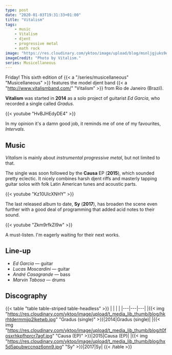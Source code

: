 ```yaml
---
type: post
date: "2020-01-03T19:31:33+01:00"
title: "Vitalism"
tags:
    - music
    - Vitalism
    - djent
    - progressive metal
    - math rock
image: "https://res.cloudinary.com/yktoo/image/upload/blog/msnljgjuks9ei6ctnk2k.jpg"
imageCredit: "Photo by Vitalism."
series: Musicellaneous
---
```


Friday! This sixth edition of {{< a "/series/musicellaneous" "Musicellaneous" >}} features the model djent band {{< a "http://www.vitalismband.com/" "Vitalism" >}} from Rio de Janeiro (Brazil).

**Vitalism** was started in **2014** as a solo project of guitarist *Ed Garcia*, who recorded a single called *Gradus*.

<!--more-->

{{< youtube "HvBJHEdyDE4" >}}

In my opinion it's a damn good job, it reminds me of one of my favourites, *Intervals*.

## Music

*Vitalism* is mainly about *instrumental progressive metal*, but not limited to that.

The single was soon followed by the **Causa** EP (**2015**), which sounded pretty eclectic. It nicely combines harsh djent riffs and masterly tapping guitar solos with folk Latin American tunes and acoustic parts.

{{< youtube "Kz10UlcXNHY" >}}

The last released album to date, **Sy** (**2017**), has broaden the scene even further with a good deal of programming that added acid notes to their sound.

{{< youtube "Zkm9rfkZI9w" >}}

A must-listen. I'm eagerly waiting for their next works.

## Line-up

* *Ed Garcia* — guitar
* *Lucas Moscardini* — guitar
* *André Casagrande* — bass
* *Marvin Tabosa* — drums

## Discography

{{< table "table table-striped table-headless" >}}
|   |   |   |
|---|---|---|
|{{< img "https://res.cloudinary.com/yktoo/image/upload/t_media_lib_thumb/blog/hkrhtdermmijp2lketwb.jpg" "Gradus (single)" >}}|2014|Gradus (single)|
|{{< img "https://res.cloudinary.com/yktoo/image/upload/t_media_lib_thumb/blog/t0fosxrhkpfhprcr7agf.jpg" "Causa (EP)" >}}|2015|Causa (EP)|
|{{< img "https://res.cloudinary.com/yktoo/image/upload/t_media_lib_thumb/blog/hx5d5apubwccnqz6onn9.jpg" "Sy" >}}|2017|Sy|
{{< /table >}}
